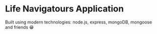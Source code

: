 # Life Navigatours Application

Built using modern technologies: node.js, express, mongoDB, mongoose and friends 😁

